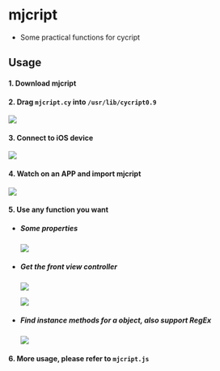# mjcript
- Some practical functions for cycript



## Usage
#### 1. Download mjcript
#### 2. Drag `mjcript.cy` into `/usr/lib/cycript0.9`

![](https://images2017.cnblogs.com/blog/497279/201801/497279-20180117142349849-1266707786.png)

#### 3. Connect to iOS device

![](https://images2017.cnblogs.com/blog/497279/201801/497279-20180117144237631-1432220935.png)

#### 4. Watch on an APP and import mjcript

![](https://images2017.cnblogs.com/blog/497279/201801/497279-20180117144247146-1584055320.png)

#### 5. Use any function you want
- ##### Some properties
  ![](https://images2017.cnblogs.com/blog/497279/201801/497279-20180117144250849-72214772.png)

- ##### Get the front view controller
  ![](https://images2017.cnblogs.com/blog/497279/201801/497279-20180117144258318-1930699920.png)

  ![](https://images2017.cnblogs.com/blog/497279/201801/497279-20180117150028068-883074678.png)

- ##### Find instance methods for a object, also support RegEx
  ![](https://images2017.cnblogs.com/blog/497279/201801/497279-20180117144357881-1750181543.png)

#### 6. More usage, please refer to `mjcript.js`
